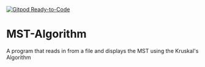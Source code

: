 [![Gitpod Ready-to-Code](https://img.shields.io/badge/Gitpod-Ready--to--Code-blue?logo=gitpod)](https://gitpod.io/#https://github.com/bryceporter9/MST-Algorithm) 

# MST-Algorithm
A program that reads in from a file and displays the MST using the Kruskal's Algorithm
